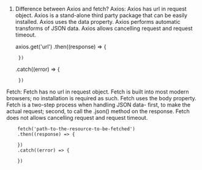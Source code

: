 1. Difference between Axios and fetch?
Axios: Axios has url in request object.
    Axios is a stand-alone third party package that can be easily installed.
    Axios uses the data property.
    Axios performs automatic transforms of JSON data.
    Axios allows cancelling request and request timeout.

    axios.get('url')
    .then((response) => {

        })
    .catch((error) => {

        })

Fetch: Fetch has no url in request object.
    Fetch is built into most modern browsers; no installation is required as such.
    	Fetch uses the body property.
        Fetch is a two-step process when handling JSON data- first, to make the actual request; second, to call the .json() method on the response.
        Fetch does not allows cancelling request and request timeout.

        fetch('path-to-the-resource-to-be-fetched')
        .then((response) => {

        })
        .catch((error) => {

        })